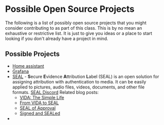 # Possible Open Source Projects 
The following is a list of possibly open source projects that you might consider contributing to as part of this class.  This is by no mean an exhaustive or restrictive list.  It is just to give you ideas or a place to start looking if you don't already have a project in mind.

## Possible Projects
* [Home assistant](https://www.home-assistant.io/integrations/)
* [Grafana](https://grafana.com/docs/grafana/latest/developers/contribute/)
* [SEAL](https://signmydata.com/?about) - **S**ecure **E**vidence **A**ttribution **L**abel (SEAL) is an open solution for assigning attribution with authentication to media. It can be easily applied to pictures, audio files, videos, documents, and other file formats. [SEAL Discord](https://discord.gg/qWt4krtTPD) Related blog posts:
  * [VIDA: The Simple Life](https://www.hackerfactor.com/blog/index.php?/archives/1028-VIDA-The-Simple-Life.html)
  * [From VIDA to SEAL](https://www.hackerfactor.com/blog/index.php?/archives/1044-From-VIDA-to-SEAL.html)
  * [SEAL of Approval](https://www.hackerfactor.com/blog/index.php?/archives/1049-SEAL-of-Approval.html)
  * [Signed and SEALed](https://www.hackerfactor.com/blog/index.php?/archives/1050-Signed-and-SEALed.html)
* 
